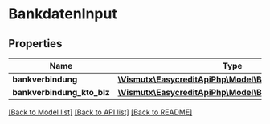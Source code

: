 # BankdatenInput

## Properties
Name | Type | Description | Notes
------------ | ------------- | ------------- | -------------
**bankverbindung** | [**\Vismutx\EasycreditApiPhp\Model\Bankverbindung**](Bankverbindung.md) |  | [optional] 
**bankverbindung_kto_blz** | [**\Vismutx\EasycreditApiPhp\Model\BankverbindungKtoBlz**](BankverbindungKtoBlz.md) |  | [optional] 

[[Back to Model list]](../README.md#documentation-for-models) [[Back to API list]](../README.md#documentation-for-api-endpoints) [[Back to README]](../README.md)


